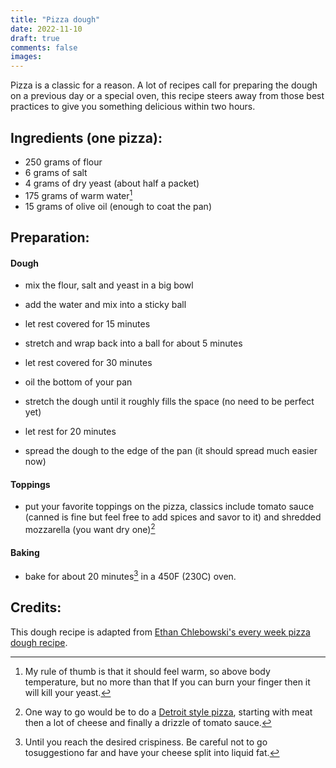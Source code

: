 ```yaml
---
title: "Pizza dough"
date: 2022-11-10
draft: true
comments: false
images:
---
```


Pizza is a classic for a reason. A lot of recipes call for preparing the dough on a previous day or a special oven, this recipe steers away from those best practices to give you something delicious within two hours.

## Ingredients (one pizza):

* 250 grams of flour
* 6 grams of salt
* 4 grams of dry yeast (about half a packet)
* 175 grams of warm water[^warm]
* 15 grams of olive oil (enough to coat the pan)

[^warm]: My rule of thumb is that it should feel warm, so above body temperature, but no more than that If you can burn your finger then it will kill your yeast.

## Preparation:

#### Dough

* mix the flour, salt and yeast in a big bowl
* add the water and mix into a sticky ball
* let rest covered for 15 minutes

* stretch and wrap back into a ball for about 5 minutes
* let rest covered for 30 minutes

* oil the bottom of your pan
* stretch the dough until it roughly fills the space (no need to be perfect yet)
* let rest for 20 minutes

* spread the dough to the edge of the pan (it should spread much easier now)

#### Toppings

* put your favorite toppings on the pizza, classics include tomato sauce (canned is fine but feel free to add spices and savor to it) and shredded mozzarella (you want dry one)[^detroit]

[^detroit]: One way to go would be to do a [Detroit style pizza](https://youtu.be/iY24pIHjT7s), starting with meat then a lot of cheese and finally a drizzle of tomato sauce.

#### Baking

* bake for about 20 minutes[^bake] in a 450F (230C) oven.

[^bake]: Until you reach the desired crispiness. Be careful not to go tosuggestiono far and have your cheese split into liquid fat.

## Credits:

This dough recipe is adapted from [Ethan Chlebowski's every week pizza dough recipe](https://youtu.be/TB8Zd1ZV7KQ).